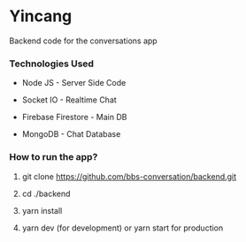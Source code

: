 # Yincang
Backend code for the conversations app

### Technologies Used

- Node JS - Server Side Code

- Socket IO - Realtime Chat

- Firebase Firestore - Main DB

- MongoDB - Chat Database

### How to run the app?

1. git clone https://github.com/bbs-conversation/backend.git

2. cd ./backend

3. yarn install

4. yarn dev (for development) or yarn start for production

